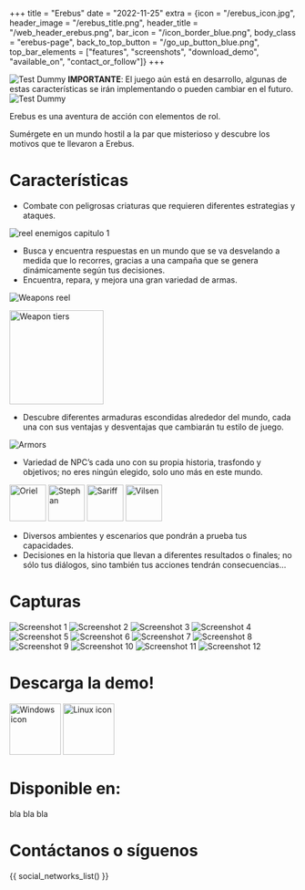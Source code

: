 +++
title = "Erebus"
date = "2022-11-25"
extra = {icon = "/erebus_icon.jpg", header_image = "/erebus_title.png", header_title = "/web_header_erebus.png", bar_icon = "/icon_border_blue.png", body_class = "erebus-page", back_to_top_button = "/go_up_button_blue.png", top_bar_elements = ["features", "screenshots", "download_demo", "available_on", "contact_or_follow"]}
+++

![Test Dummy](test_dummy.png)
**IMPORTANTE**: El juego aún está en desarrollo, algunas de estas características se irán implementando o pueden cambiar en el futuro.
![Test Dummy](test_dummy.png)

Erebus es una aventura de acción con elementos de rol.

Sumérgete en un mundo hostil a la par que misterioso y descubre los motivos que te llevaron a Erebus.


# Características

- Combate con peligrosas criaturas que requieren diferentes estrategias y ataques.

![reel enemigos capitulo 1](chapter_1_enemies_reel.png)

- Busca y encuentra respuestas en un mundo que se va desvelando a medida que lo recorres, gracias a una campaña que se genera dinámicamente según tus decisiones.
- Encuentra, repara, y mejora una gran variedad de armas.

![Weapons reel](weapons_reel.png)

<img alt="Weapon tiers" src="weapon_tiers.png" height="165px">

- Descubre diferentes armaduras escondidas alrededor del mundo, cada una con sus ventajas y desventajas que cambiarán tu estilo de juego.

![Armors](armors.gif)

- Variedad de NPC’s cada uno con su propia historia, trasfondo y objetivos; no eres ningún elegido, solo uno más en este mundo.

<img alt="Oriel" src="/icons/erebus_npcs/oriel.png" width="64px" class="pixelated">
<img alt="Stephan" src="/icons/erebus_npcs/stephan.png" width="64px" class="pixelated">
<img alt="Sariff" src="/icons/erebus_npcs/sariff.png" width="64px" class="pixelated">
<img alt="Vilsen" src="/icons/erebus_npcs/vilsen.png" width="64px" class="pixelated">

- Diversos ambientes y escenarios que pondrán a prueba tus capacidades.
- Decisiones en la historia que llevan a diferentes resultados o finales; no sólo tus diálogos, sino también tus acciones tendrán consecuencias...

# Capturas

<div class="image-grid">
    <img src="screenshots/01.jpg" alt="Screenshot 1">
    <img src="screenshots/02.jpg" alt="Screenshot 2">
    <img src="screenshots/03.jpg" alt="Screenshot 3">
    <img src="screenshots/04.jpg" alt="Screenshot 4">
    <img src="screenshots/05.jpg" alt="Screenshot 5">
    <img src="screenshots/06.jpg" alt="Screenshot 6">
    <img src="screenshots/07.jpg" alt="Screenshot 7">
    <img src="screenshots/08.jpg" alt="Screenshot 8">
    <img src="screenshots/09.jpg" alt="Screenshot 9">
    <img src="screenshots/10.jpg" alt="Screenshot 10">
    <img src="screenshots/11.jpg" alt="Screenshot 11">
    <img src="screenshots/12.jpg" alt="Screenshot 12">
</div>


# Descarga la demo!

<div class="horizontal-container wrap" style="gap: 70px;">
    <a href="/demo/erebus_windows_demo.zip" download><img src="/icons/windows.svg" alt="Windows icon" width="90px"></a>
    <a href="/demo/erebus_linux_demo.zip" download><img src="/icons/linux.svg" alt="Linux icon" width="90px"></a>
</div>


# Disponible en:

bla bla bla


# Contáctanos o síguenos

{{ social_networks_list() }}